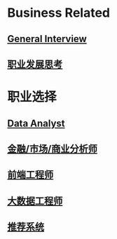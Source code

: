 # Business Related

## [General Interview](./HR面试/) 

## [职业发展思考](./职业发展/) 



# 职业选择

## [Data Analyst](./数据分析/)  

## [金融/市场/商业分析师](./市场与金融与商业分析/) 

## [前端工程师](./前端相关/) 

## [大数据工程师](./大数据/)

## [推荐系统](./推荐系统/) 